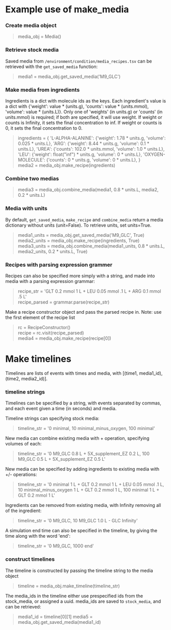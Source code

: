 # Example use of make_media

### Create media object
> media_obj = Media()

### Retrieve stock media
Saved media from ```/environment/condition/media_recipes.tsv``` can be retrieved with the ```get_saved_media``` function:
> media1 = media_obj.get_saved_media('M9_GLC')

### Make media from ingredients
Ingredients is a dict with molecule ids as the keys.
Each ingredient's value is a dict with {'weight': value * (units.g), 'counts': value * (units.mmol), 'volume': value *  (units.L)}.
Only one of 'weights' (in units.g) or 'counts' (in units.mmol) is required; if both are specified, it will use weight.
If weight or counts is Infinity, it sets the final concentration to inf.
If weight or counts is 0, it sets the final concentration to 0.

> ingredients = {
	'L-ALPHA-ALANINE': {'weight': 1.78 * units.g, 'volume': 0.025 * units.L},
	'ARG': {'weight': 8.44 * units.g, 'volume': 0.1 * units.L},
	'UREA': {'counts': 102.0 * units.mmol, 'volume': 1.0 * units.L},
	'LEU': {'weight': float("inf") * units.g, 'volume': 0 * units.L},
	'OXYGEN-MOLECULE': {'counts': 0 * units.g, 'volume': 0 * units.L},
    }  
> media2 = media_obj.make_recipe(ingredients)

### Combine two medias
> media3 = media_obj.combine_media(media1, 0.8 * units.L, media2, 0.2 * units.L)

### Media with units
By default, ```get_saved_media```, ```make_recipe``` and ```combine_media``` return a media dictionary without units (unit=False).
To retrieve units, set units=True. 
> media1_units = media_obj.get_saved_media('M9_GLC', True)  
> media2_units = media_obj.make_recipe(ingredients, True)  
> media3_units = media_obj.combine_media(media1_units, 0.8 * units.L, media2_units, 0.2 * units.L, True)  

### Recipes with parsing expression grammer
Recipes can also be specified more simply with a string, and made into media with a parsing expression grammar:
> recipe_str = 'GLT 0.2 mmol 1 L + LEU 0.05 mmol .1 L + ARG 0.1 mmol .5 L'  
> recipe_parsed = grammar.parse(recipe_str)  

Make a recipe constructor object and pass the parsed recipe in. Note: use the first element of the recipe list
> rc = RecipeConstructor()  
> recipe = rc.visit(recipe_parsed)  
> media4 = media_obj.make_recipe(recipe[0])  


# Make timelines
Timelines are lists of events with times and media, with [(time1, media1_id), (time2, media2_id)].

### timeline strings
Timelines can be specified by a string, with events separated by commas, and each event given a time (in seconds) and media.

Timeline strings can specifying stock media:
> timeline_str = '0 minimal, 10 minimal_minus_oxygen, 100 minimal'

New media can combine existing media with + operation, specifying volumes of each:
> timeline_str = '0 M9_GLC 0.8 L + 5X_supplement_EZ 0.2 L, 100 M9_GLC 0.5 L + 5X_supplement_EZ 0.5 L'

New media can be specified by adding ingredients to existing media with +/- operations:
> timeline_str = '0 minimal 1 L + GLT 0.2 mmol 1 L + LEU 0.05 mmol .1 L, 10 minimal_minus_oxygen 1 L + GLT 0.2 mmol 1 L, 100 minimal 1 L + GLT 0.2 mmol 1 L' 

Ingredients can be removed from existing media, with Infinity removing all of the ingredient:
> timeline_str = '0 M9_GLC, 10 M9_GLC 1.0 L - GLC Infinity'

A simulation end time can also be specified in the timeline, by giving the time along with the word 'end':
> timeline_str = '0 M9_GLC, 1000 end'

### construct timelines
The timeline is constructed by passing the timeline string to the media object
> timeline = media_obj.make_timeline(timeline_str)

The media_ids in the timeline either use prespecified ids from the stock_media, or assigned a uuid. 
media_ids are saved to ```stock_media```, and can be retrieved:
> media1_id = timeline[0][1]
> media5 = media_obj.get_saved_media(media1_id)